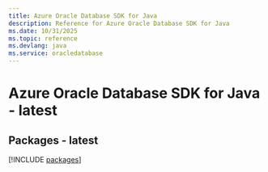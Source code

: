 ```yaml
---
title: Azure Oracle Database SDK for Java
description: Reference for Azure Oracle Database SDK for Java
ms.date: 10/31/2025
ms.topic: reference
ms.devlang: java
ms.service: oracledatabase
---
```

# Azure Oracle Database SDK for Java - latest
## Packages - latest
[!INCLUDE [packages](oracle-database-index.md)]